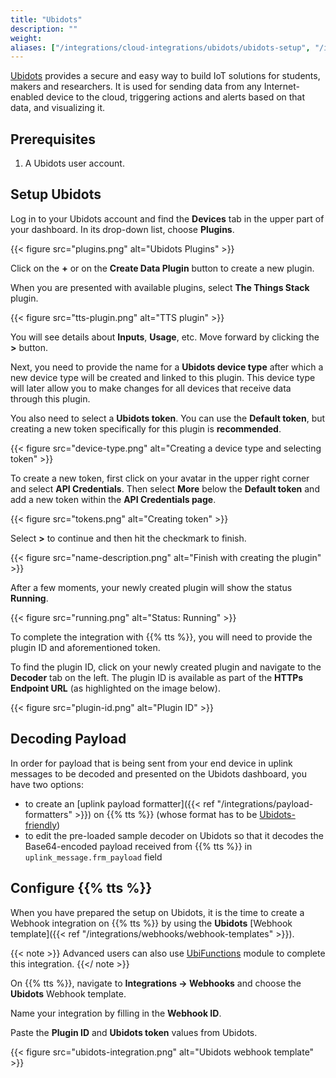 ```yaml
---
title: "Ubidots"
description: ""
weight: 
aliases: ["/integrations/cloud-integrations/ubidots/ubidots-setup", "/integrations/cloud-integrations/ubidots/tts-setup"]
---
```


[Ubidots](https://ubidots.com/) provides a secure and easy way to build IoT solutions for students, makers and researchers. It is used for sending data from any Internet-enabled device to the cloud, triggering actions and alerts based on that data, and visualizing it. 

<!--more-->

## Prerequisites

1. A Ubidots user account.

## Setup Ubidots

Log in to your Ubidots account and find the **Devices** tab in the upper part of your dashboard. In its drop-down list, choose **Plugins**.

{{< figure src="plugins.png" alt="Ubidots Plugins" >}}

Click on the **+** or on the **Create Data Plugin** button to create a new plugin.

When you are presented with available plugins, select **The Things Stack** plugin.

{{< figure src="tts-plugin.png" alt="TTS plugin" >}}

You will see details about **Inputs**, **Usage**, etc. Move forward by clicking the **>** button.

Next, you need to provide the name for a **Ubidots device type** after which a new device type will be created and linked to this plugin. This device type will later allow you to make changes for all devices that receive data through this plugin.

You also need to select a **Ubidots token**. You can use the **Default token**, but creating a new token specifically for this plugin is **recommended**.

{{< figure src="device-type.png" alt="Creating a device type and selecting token" >}}

To create a new token, first click on your avatar in the upper right corner and select **API Credentials**. Then select **More** below the **Default token** and add a new token within the **API Credentials page**.

{{< figure src="tokens.png" alt="Creating token" >}}

Select **>** to continue and then hit the checkmark to finish.

{{< figure src="name-description.png" alt="Finish with creating the plugin" >}}

After a few moments, your newly created plugin will show the status **Running**.

{{< figure src="running.png" alt="Status: Running" >}}

To complete the integration with {{% tts %}}, you will need to provide the plugin ID and aforementioned token. 

To find the plugin ID, click on your newly created plugin and navigate to the **Decoder** tab on the left. The plugin ID is available as part of the **HTTPs Endpoint URL** (as highlighted on the image below).

{{< figure src="plugin-id.png" alt="Plugin ID" >}}

## Decoding Payload

In order for payload that is being sent from your end device in uplink messages to be decoded and presented on the Ubidots dashboard, you have two options:

- to create an [uplink payload formatter]({{< ref "/integrations/payload-formatters" >}}) on {{% tts %}} (whose format has to be [Ubidots-friendly](https://ubidots.com/docs/hw/#send-data-to-a-device))
- to edit the pre-loaded sample decoder on Ubidots so that it decodes the Base64-encoded payload received from {{% tts %}} in `uplink_message.frm_payload` field

## Configure {{% tts %}}

When you have prepared the setup on Ubidots, it is the time to create a Webhook integration on {{% tts %}} by using the **Ubidots** [Webhook template]({{< ref "/integrations/webhooks/webhook-templates" >}}).

{{< note >}} Advanced users can also use [UbiFunctions](https://help.ubidots.com/en/articles/2132086-analytics-ubifunctions-user-guide) module to complete this integration. {{</ note >}}

On {{% tts %}}, navigate to **Integrations &#8594; Webhooks** and choose the **Ubidots** Webhook template.

Name your integration by filling in the **Webhook ID**.

Paste the **Plugin ID** and **Ubidots token** values from Ubidots.

{{< figure src="ubidots-integration.png" alt="Ubidots webhook template" >}}


